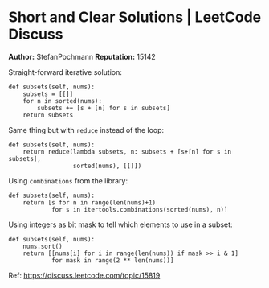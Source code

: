 Short and Clear Solutions | LeetCode Discuss
============================
**Author:**  StefanPochmann
**Reputation:**  15142 

<p>Straight-forward iterative solution:</p>
<pre><code>def subsets(self, nums):
    subsets = [[]]
    for n in sorted(nums):
        subsets += [s + [n] for s in subsets]
    return subsets
</code></pre>
<p>Same thing but with <code>reduce</code> instead of the loop:</p>
<pre><code>def subsets(self, nums):
    return reduce(lambda subsets, n: subsets + [s+[n] for s in subsets],
                  sorted(nums), [[]])
</code></pre>
<p>Using <code>combinations</code> from the library:</p>
<pre><code>def subsets(self, nums):
    return [s for n in range(len(nums)+1)
            for s in itertools.combinations(sorted(nums), n)]
</code></pre>
<p>Using integers as bit mask to tell which elements to use in a subset:</p>
<pre><code>def subsets(self, nums):
    nums.sort()
    return [[nums[i] for i in range(len(nums)) if mask &gt;&gt; i &amp; 1]
            for mask in range(2 ** len(nums))]</code></pre> 

Ref: https://discuss.leetcode.com/topic/15819
